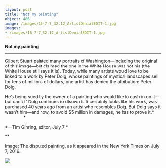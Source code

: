```yaml
---
layout: post
title: "Not my painting"
object: 486
image: /images/16-7-7_32.12_ArtistDenialEDIT-1.jpg
images:
- /images/16-7-7_32.12_ArtistDenialEDIT-1.jpg
---
```

**Not my painting**

****

Gilbert Stuart painted many portraits of Washington—including the original of this image—but claimed the one in the White House was not his (the White House still says it is). Today, while many artists would love to be linked to a work by Peter Doig, whose paintings of mystical landscapes sell for tens of millions of dollars, one artist has denied the attribution: Peter Doig.

He’s being sued by the owner of a painting who would like to cash in on it—but can’t if Doig continues to disown it. It certainly looks like his work, was purchased 40 years ago from an artist who resembles Doig. But Doig says it wasn’t him—and now, to avoid \$5 million in damages, he has to prove it.*                     *

*—Tim Gihring, editor, July 7 *

**

Image: The disputed painting, as it appeared in the New York Times on July 7, 2016.


![]({{siteurl.base}}/images/16-7-7_32.12_ArtistDenialEDIT-1.jpg)
